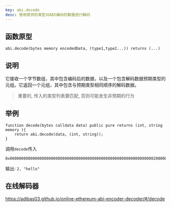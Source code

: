 ```yaml
---
key: abi.decode
desc: 使用提供的类型对ABI编码的数据进行解码
---
```


## 函数原型

```solidity
abi.decode(bytes memory encodedData, (type1,type2...)) returns (...)
```



## 说明

它接收一个字节数组，其中包含编码后的数据，以及一个包含解码数据预期类型的元组。它返回一个元组，其中包含与预期类型相同顺序的解码数据。

> 重要的, 传入的类型列表要匹配, 否则可能发生非预期的行为



## 举例

```solidity
function decode(bytes calldata data) public pure returns (int, string memory ){
    return abi.decode(data, (int, string));
}
```

调用`decode`传入

```
0x00000000000000000000000000000000000000000000000000000000000000020000000000000000000000000000000000000000000000000000000000000040000000000000000000000000000000000000000000000000000000000000000568656c6c6f000000000000000000000000000000000000000000000000000000
```

输出: `2, "hello"`



## 在线解码器

https://adibas03.github.io/online-ethereum-abi-encoder-decoder/#/decode

